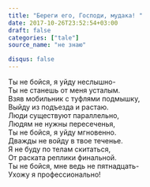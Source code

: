 ```yaml
---
title: "Береги его, Господи, мудака! "
date: 2017-10-26T23:52:54+03:00
draft: false
categories: ["tale"]
source_name: "не знаю"

disqus: false
---
```

Ты не бойся, я уйду неслышно-  
Ты не станешь от меня усталым.  
Взяв мобильник с туфлями подмышку,  
Выйду из подъезда и растаю.  
Люди существуют параллельно,  
Людям не нужны пересеченья,  
Ты не бойся, я уйду мгновенно.  
Дважды не войду в твое теченье.  
Я не буду по телам скитаться,  
От раската реплики финальной.  
Ты не бойся, мне ведь не пятнадцать-  
Ухожу я профессионально!  

<!--more-->
